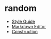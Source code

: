 <h1 class="primary bubble"> random </h1>

* [Style Guide](/style-guide)  
* [Markdown Editor](/editor)  
* [Construction](/construction)
